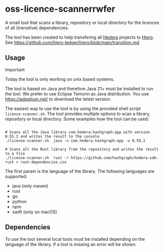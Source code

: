 # oss-licence-scannerrwfer

A small tool that scans a library, repository or local directory for the licences of all (transitive) dependencies.

The tool has been created to help transfering all [Hedera](https://hedera.com) projects to [Hiero](https://hiero.org).
See https://github.com/hiero-ledger/hiero/blob/main/transition.md

## Usage

> [!IMPORTANT]  
> Today the tool is only working on unix based systems.

The tool is based on Java and therefore Java 21+ must be installed to run the tool.
We prefer to use Eclipse Temurin as Java distribution.
You use https://adoptium.net/ to download the latest version.

The easiest way to use the tool is by using the provided shell script `licence-scanner.sh`.
The tool provides multiple options to scan a library, repository or local directory.
Some examples how the tool can be used:

```shell

# Scans all the Java library com.hedera.hashgraph:app with version 0.55.2 and writes the result to the console
./license-scanner.sh  java -n com.hedera.hashgraph:app -v 0.55.2

# Scans all the Rust library from the repository and writes the result to a file
./license-scanner.sh  rust -r https://github.com/hashgraph/hedera-sdk-rust > rust-dependencies.csv

```

The first param is the language of the library. The following languages are supported:
- java (only maven)
- rust
- go
- python
- npm
- swift (only on macOS)

## Dependencies

To use the tool several local tools must be installed depending on the language of the library.
If a tool is missing an error will be shown.
